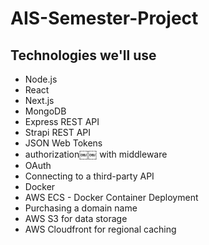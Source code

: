 # AIS-Semester-Project

## Technologies we'll use
- Node.js
- React
- Next.js
- MongoDB
- Express REST API
- Strapi REST API
- JSON Web Tokens
- authorization￼￼ with middleware
- OAuth
- Connecting to a third-party API
- Docker
- AWS ECS - Docker Container Deployment
- Purchasing a domain name
- AWS S3 for data storage
- AWS Cloudfront for regional caching
